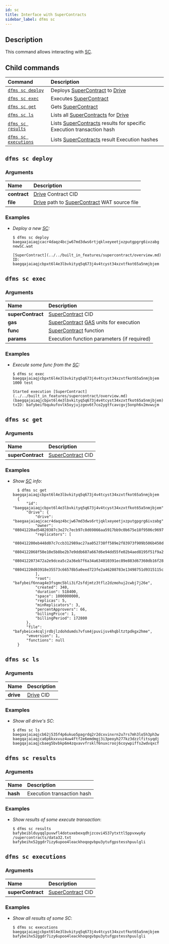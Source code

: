 ```yaml
---
id: sc
title: Interface with SuperContracts
sidebar_label: dfms sc
---
```


## Description

This command allows interacting with [SC](../../built_in_features/supercontract/overview.md).

## Child commands

| Command                                      | Description                                                                                                                          |
| :------------------------------------------- | :----------------------------------------------------------------------------------------------------------------------------------- |
| [`dfms sc deploy`](#dfms-net-deploy)         | Deploys [SuperContract](../../built_in_features/supercontract/overview.md) to [Drive](../../built_in_features/drive/overview.md)     |
| [`dfms sc exec`](#dfms-net-exec)             | Executes [SuperContract](../../built_in_features/supercontract/overview.md)                                                          |
| [`dfms sc get`](#dfms-net-get)               | Gets [SuperContract](../../built_in_features/supercontract/overview.md)                                                              |
| [`dfms sc ls`](#dfms-net-ls)                 | Lists all [SuperContracts](../../built_in_features/supercontract/overview.md) for [Drive](../../built_in_features/drive/overview.md) |
| [`dfms sc results`](#dfms-net-results)       | Lists [SuperContracts](../../built_in_features/supercontract/overview.md) results for specific Execution transaction hash            |
| [`dfms sc executions`](#dfms-net-executions) | Lists [SuperContracts](../../built_in_features/supercontract/overview.md) result Execution hashes                                    |

## `dfms sc deploy`

### Arguments

| Name         | Description                                                                                                                                   |
| :----------- | :-------------------------------------------------------------------------------------------------------------------------------------------- |
| **contract** | [Drive](../../built_in_features/drive/overview.md) Contract CID                                                                               |
| **file**     | [Drive](../../built_in_features/drive/overview.md) path to [SuperContract](../../built_in_features/supercontract/overview.md) WAT source file |

### Examples

- _Deploy a new [SC](../../built_in_features/supercontract/overview.md):_
  
    ```shell
    $ dfms sc deploy baegaajaiaqjcacr4daqz4bcjw67md3dws6rtjqklxeyeetjxzputgpgrg6ivzabg newSC.wat

    [SuperContract](../../built_in_features/supercontract/overview.md) ID: baegqajaiaqjcbpxt6l4e3lbvkityq5q673j4v4tcyst34xzxtfkot65a5nmjbjem
    ```

## `dfms sc exec`

### Arguments

| Name              | Description                                                                                                                                            |
| :---------------- | :----------------------------------------------------------------------------------------------------------------------------------------------------- |
| **superContract** | [SuperContract](../../built_in_features/supercontract/overview.md) CID                                                                                 |
| **gas**           | [SuperContract](../../built_in_features/supercontract/overview.md) [GAS](../../getting_started/economy.md#supercontract-units-gas) units for execution |
| **func**          | [SuperContract](../../built_in_features/supercontract/overview.md) function                                                                            |
| **params**        | Execution function parameters (if required)                                                                                                            |

### Examples

- _Execute some func from the [SC](../../built_in_features/supercontract/overview.md):_
  
    ```shell
    $ dfms sc exec baegqajaiaqjcbpxt6l4e3lbvkityq5q673j4v4tcyst34xzxtfkot65a5nmjbjem 1000 test

    Started execution [SuperContract](../../built_in_features/supercontract/overview.md)(baegqajaiaqjcbpxt6l4e3lbvkityq5q673j4v4tcyst34xzxtfkot65a5nmjbjem)
    txID: bafybeifbqukufovlk5oyjujzgev6t7co2ygtfcavcgvj5onph6v2mvwujm
    ```

## `dfms sc get`

### Arguments

| Name              | Description                                                            |
| :---------------- | :--------------------------------------------------------------------- |
| **superContract** | [SuperContract](../../built_in_features/supercontract/overview.md) CID |

### Examples

- _Show [SC](../../built_in_features/supercontract/overview.md) info_:
  
  ```shell
    $ dfms sc get baegqajaiaqjcbpxt6l4e3lbvkityq5q673j4v4tcyst34xzxtfkot65a5nmjbjem
    {
        "id": "baegqajaiaqjcbpxt6l4e3lbvkityq5q673j4v4tcyst34xzxtfkot65a5nmjbjem",
        "drive": {
            "drive": "baegaajaiaqjcacr4daqz4bcjw67md3dws6rtjqklxeyeetjxzputgpgrg6ivzabg",
            "owner": "08041220ad54820387c3e27c7ecb97c8d69866aa5917bb9c0b675e18f9506c9697f8dddb",
            "replicators": [
                "080412200eb448d07c7ccb312989ac27aa052738ff589e2f83973f909b506b450dc5c4e2",
                "0804122068f50e10e5b8be2b7e9ddb687a667d6e94dd55fe02b4aed8195f51f9a242558b",
                "0804122073472a2e9dcea5c2a36eb7f6a34a634010391ec89e883d67360db16f28b9443c",
                "08041220d03918e35573c66578b5a0eed723fe2a46208783e13498751d9315115ca06d4b"
            ],
            "root": "bafybeif6nnag4e3fsgmc5bli3if2sfdjmtz3tflz2dzmohuj2cwbj7j26e",
            "created": 340,
            "duration": 518400,
            "space": 1000000000,
            "replicas": 5,
            "minReplicators": 3,
            "percentApprovers": 66,
            "billingPrice": 1,
            "billingPeriod": 172800
        },
        "file": "bafybeicx4cqljrdbjlzdohdumds7vfsm4jpuvijsv4hqbltztpdkgx2hme",
        "vmversion": 1,
        "functions": null
    }
  ```

## `dfms sc ls`

### Arguments

| Name      | Description                                            |
| :-------- | :----------------------------------------------------- |
| **drive** | [Drive](../../built_in_features/drive/overview.md) CID |

### Examples

- _Show all drive's SC_:
  
    ```shell
    $ dfms sc ls baegaajaiaqjcb62j535f4p6ukuo5pagrdq2r2dcxvinxrn2u7rs7mh3lo5h3ph3w
    baegqajaiaqjca6p6kxxvuz4uw4ftf2e6emdmgj3i3peoyh277kz3dzzlfitsyqdj
    baegqajaiaqjcbaeg5bvbkp6m4zqvavvfrsklf6nuxcrooj6coywpiffs2wdvqxcf
    ```

## `dfms sc results`

### Arguments

| Name     | Description                |
| :------- | :------------------------- |
| **hash** | Execution transaction hash |

### Examples

- _Show results of some execute transaction_:
  
    ```shell
    $ dfms sc results bafybeiblduyqqlpuvwfl4dotuxebexqdhjzcovi4537ytxttl5ppvxwy6y
    /supercontracts/data32.txt bafybeihx52ggdr7izy6upoo4leackhoqogvbpu3ytufgpstesshpuulgli
    ```

## `dfms sc executions`

### Arguments

| Name              | Description                                                            |
| :---------------- | :--------------------------------------------------------------------- |
| **superContract** | [SuperContract](../../built_in_features/supercontract/overview.md) CID |

### Examples

- _Show all results of some SC_:
  
    ```shell
    $ dfms sc executions baegqajaiaqjcbpxt6l4e3lbvkityq5q673j4v4tcyst34xzxtfkot65a5nmjbjem
    bafybeihx52ggdr7izy6upoo4leackhoqogvbpu3ytufgpstesshpuulgli
    ```
